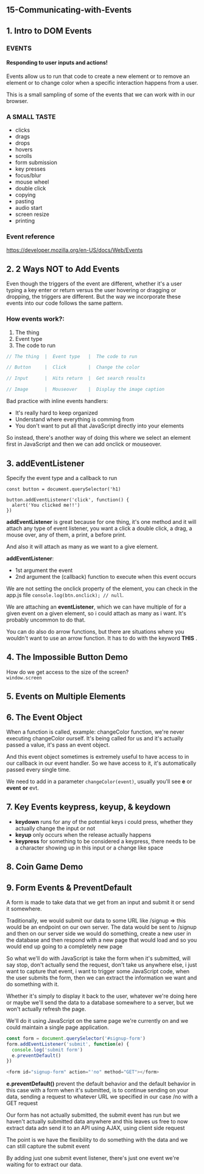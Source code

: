 ## 15-Communicating-with-Events

## 1. Intro to DOM Events

### EVENTS

#### Responding to user inputs and actions!

Events allow us to run that code to create a new element or to remove an element or to change color when a specific interaction happens from a user.

This is a small sampling of some of the events that we can work with in our browser.

### A SMALL TASTE

- clicks
- drags
- drops
- hovers
- scrolls
- form submission
- key presses
- focus/blur
- mouse wheel
- double click
- copying
- pasting
- audio start
- screen resize
- printing

### Event reference

https://developer.mozilla.org/en-US/docs/Web/Events

## 2. 2 Ways NOT to Add Events

Even though the triggers of the event are different, whether it's a user typing a key enter or return versus the user hovering or dragging or dropping, the triggers are different. But the way we incorporate these events into our code follows the same pattern.

### How events work?:

1. The thing
2. Event type
3. The code to run

```javascript
// The thing  |  Event type   |  The code to run

// Button     |  Click        |  Change the color

// Input      |  Hits return  |  Get search results

// Image      |  Mouseover    |  Display the image caption
```

Bad practice with inline events handlers:

- It's really hard to keep organized
- Understand where everything is comming from
- You don't want to put all that JavaScript directly into your elements

So instead, there's another way of doing this where we select an element first in JavaScript and then we can add onclick or mouseover.

## 3. addEventListener

Specify the event type and a callback to run

```
const button = document.querySelector('h1)

button.addEventListener('click', function() {
  alert('You clicked me!!')
})
```

**addEventListener** is great because for one thing, it's one method and it will attach any type of event listener, you want a click a double click, a drag, a mouse over, any of them, a print, a before print.

And also it will attach as many as we want to a give element.

**addEventListener**:

- 1st argument the event
- 2nd argument the (callback) function to execute when this event occurs

We are not setting the onclick property of the element, you can check in the app.js file `console.log(btn.onclick); // null`.

We are attaching an **eventListener**, which we can have multiple of for a given event on a given element, so i could attach as many as i want. It's probably uncommon to do that.

You can do also do arrow functions, but there are situations where you wouldn't want to use an arrow function. It has to do with the keyword **THIS** .

## 4. The Impossible Button Demo

How do we get access to the size of the screen?  
`window.screen`

## 5. Events on Multiple Elements

## 6. The Event Object

When a function is called, example: changeColor function, we're never executing changeColor ourself. It's being called for us and it's actually passed a value, it's pass an event object.

And this event object sometimes is extremely useful to have access to in our callback in our event handler. So we have access to it, it's automatically passed every single time.

We need to add in a parameter `changeColor(event)`, usually you'll see **e** or **event** **or** evt.

## 7. Key Events keypress, keyup, & keydown

- **keydown** runs for any of the potential keys i could press, whether they actually change the input or not
- **keyup** only occurs when the release actually happens
- **keypress** for something to be considered a keypress, there needs to be a character showing up in this input or a change like space

## 8. Coin Game Demo

## 9. Form Events & PreventDefault

A form is made to take data that we get from an input and submit it or send it somewhere.

Traditionally, we would submit our data to some URL like /signup => this would be an endpoint on our own server. The data would be sent to /signup and then on our server side we would do something, create a new user in the database and then respond with a new page that would load and so you would end up going to a completely new page

So what we'll do with JavaScript is take the form when it's submitted, will say stop, don't actually send the request, don't take us anywhere else, i just want to capture that event, i want to trigger some JavaScript code, when the user submits the form, then we can extract the information we want and do something with it.

Whether it's simply to display it back to the user, whatever we're doing here or maybe we'll send the data to a database somewhere to a server, but we won't actually refresh the page.

We'll do it using JavaScript on the same page we're currently on and we could maintain a single page application.

```javascript
const form = document.querySelector('#signup-form')
form.addEventListener('submit', function(e) {
  console.log('submit form')
  e.preventDefault()
})

<form id="signup-form" action="'no" method="GET"></form>
```

**e.preventDefault()** prevent the default behavior and the default behavior in this case with a form when it's submitted, is to continue sending on your data, sending a request to whatever URL we specified in our case /no with a GET request

Our form has not actually submitted, the submit event has run but we haven't actually submitted data anywhere and this leaves us free to now extract data adn send it to an API using AJAX, using client side request

The point is we have the flexibility to do something with the data and we can still capture the submit event

By adding just one submit event listener, there's just one event we're waiting for to extract our data.